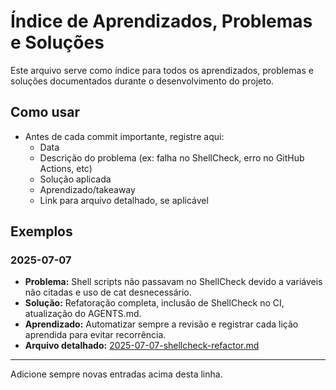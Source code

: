 # Índice de Aprendizados, Problemas e Soluções

Este arquivo serve como índice para todos os aprendizados, problemas e soluções documentados durante o desenvolvimento do projeto.

## Como usar
- Antes de cada commit importante, registre aqui:
  - Data
  - Descrição do problema (ex: falha no ShellCheck, erro no GitHub Actions, etc)
  - Solução aplicada
  - Aprendizado/takeaway
  - Link para arquivo detalhado, se aplicável

## Exemplos

### 2025-07-07
- **Problema:** Shell scripts não passavam no ShellCheck devido a variáveis não citadas e uso de cat desnecessário.
- **Solução:** Refatoração completa, inclusão de ShellCheck no CI, atualização do AGENTS.md.
- **Aprendizado:** Automatizar sempre a revisão e registrar cada lição aprendida para evitar recorrência.
- **Arquivo detalhado:** [2025-07-07-shellcheck-refactor.md](2025-07-07-shellcheck-refactor.md)

---

Adicione sempre novas entradas acima desta linha.
